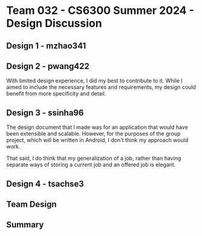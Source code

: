 # Team 032 - CS6300 Summer 2024 - Design Discussion

## Design 1 - mzhao341

## Design 2 - pwang422

With limited design experience, I did my best to contribute to it. While I aimed to include the necessary features and requirements, my design could benefit from more specificity and detail.


## Design 3 - ssinha96
The design document that I made was for an application that would have been extensible and scalable.
However, for the purposes of the group project, which will be written in Android, I don't think my approach would work.

That said, I do think that my generalization of a job, rather than having separate ways of storing a current job and an offered job is elegant.


## Design 4 - tsachse3


## Team Design


## Summary
